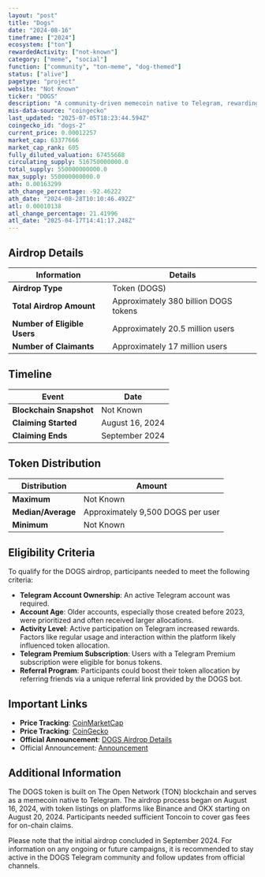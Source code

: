 ```yaml
---
layout: "post"
title: "Dogs"
date: "2024-08-16"
timeframe: ["2024"]
ecosystem: ["ton"]
rewardedActivity: ["not-known"]
category: ["meme", "social"]
function: ["community", "ton-meme", "dog-themed"]
status: ["alive"]
pagetype: "project"
website: "Not Known"
ticker: "DOGS"
description: "A community-driven memecoin native to Telegram, rewarding users based on account age and activity."
mis-data-source: "coingecko"
last_updated: "2025-07-05T18:23:44.594Z"
coingecko_id: "dogs-2"
current_price: 0.00012257
market_cap: 63377666
market_cap_rank: 605
fully_diluted_valuation: 67455668
circulating_supply: 516750000000.0
total_supply: 550000000000.0
max_supply: 550000000000.0
ath: 0.00163299
ath_change_percentage: -92.46222
ath_date: "2024-08-28T10:10:46.492Z"
atl: 0.00010138
atl_change_percentage: 21.41996
atl_date: "2025-04-17T14:41:17.248Z"
---
```


## Airdrop Details

| Information             | Details                                                                                              |
|-------------------------|------------------------------------------------------------------------------------------------------|
| **Airdrop Type**        | Token (DOGS)                                                                                         |
| **Total Airdrop Amount**| Approximately 380 billion DOGS tokens |
| **Number of Eligible Users** | Approximately 20.5 million users |
| **Number of Claimants** | Approximately 17 million users |

## Timeline

| Event                 | Date               |
|-----------------------|--------------------|
| **Blockchain Snapshot** | Not Known          |
| **Claiming Started**  | August 16, 2024    |
| **Claiming Ends**     | September 2024     |

## Token Distribution

| Distribution | Amount               |
|--------------|----------------------|
| **Maximum**  | Not Known            |
| **Median/Average** | Approximately 9,500 DOGS per user   |
| **Minimum**  | Not Known            |

## Eligibility Criteria

To qualify for the DOGS airdrop, participants needed to meet the following criteria:

- **Telegram Account Ownership**: An active Telegram account was required.
- **Account Age**: Older accounts, especially those created before 2023, were prioritized and often received larger allocations.
- **Activity Level**: Active participation on Telegram increased rewards. Factors like regular usage and interaction within the platform likely influenced token allocation.
- **Telegram Premium Subscription**: Users with a Telegram Premium subscription were eligible for bonus tokens.
- **Referral Program**: Participants could boost their token allocation by referring friends via a unique referral link provided by the DOGS bot.

## Important Links

- **Price Tracking**: [CoinMarketCap](https://coinmarketcap.com/currencies/dogs)
- **Price Tracking**: [CoinGecko](https://www.coingecko.com/en/coins/dogs)
- **Official Announcement**: [DOGS Airdrop Details](https://www.kucoin.com/fil/news/articles/dogs-dogs-airdrop-listing-and-everything-you-need-to-know)
- Official Announcement: [Announcement](https://x.com/realDogsHouse/status/1861836867479441500)

## Additional Information

The DOGS token is built on The Open Network (TON) blockchain and serves as a memecoin native to Telegram. The airdrop process began on August 16, 2024, with token listings on platforms like Binance and OKX starting on August 20, 2024. Participants needed sufficient Toncoin to cover gas fees for on-chain claims.

Please note that the initial airdrop concluded in September 2024. For information on any ongoing or future campaigns, it is recommended to stay active in the DOGS Telegram community and follow updates from official channels.